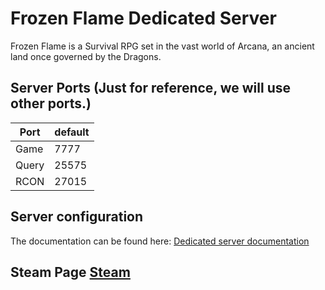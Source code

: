 # Frozen Flame Dedicated Server

Frozen Flame is a Survival RPG set in the vast world of Arсana, an ancient land once governed by the Dragons.

## Server Ports (Just for reference, we will use other ports.)

| Port      | default |
|-----------|---------|
| Game      | 7777    |
| Query     | 25575   |
| RCON      | 27015   |

## Server configuration
The documentation can be found here: [Dedicated server documentation](https://github.com/DreamsideInteractive/FrozenFlameServer)

## Steam Page [Steam](https://store.steampowered.com/app/715400/Frozen_Flame/)
